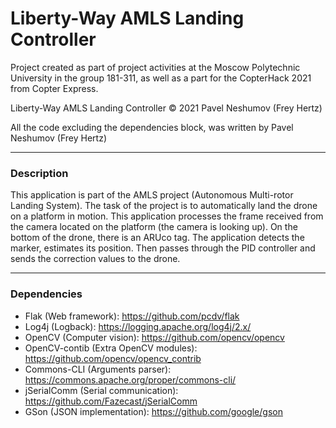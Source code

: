# Liberty-Way AMLS Landing Controller

Project created as part of project activities at the Moscow Polytechnic University in the group 181-311, as well as a part for the CopterHack 2021 from Copter Express.

Liberty-Way AMLS Landing Controller © 2021 Pavel Neshumov (Frey Hertz)

All the code excluding the dependencies block, was written by Pavel Neshumov (Frey Hertz)

------------

### Description
This application is part of the AMLS project (Autonomous Multi-rotor Landing System).
The task of the project is to automatically land the drone on a platform in motion.
This application processes the frame received from the camera located on the platform (the camera is looking up). On the bottom of the drone, there is an ARUco tag. The application detects the marker, estimates its position. Then passes through the PID controller and sends the correction values to the drone.

------------

### Dependencies
- Flak (Web framework): https://github.com/pcdv/flak
- Log4j (Logback): https://logging.apache.org/log4j/2.x/
- OpenCV (Computer vision): https://github.com/opencv/opencv
- OpenCV-contib (Extra OpenCV modules): https://github.com/opencv/opencv_contrib
- Commons-CLI (Arguments parser): https://commons.apache.org/proper/commons-cli/
- jSerialComm (Serial communication): https://github.com/Fazecast/jSerialComm
- GSon (JSON implementation): https://github.com/google/gson


